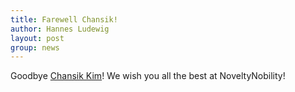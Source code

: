 ```yaml
---
title: Farewell Chansik!
author: Hannes Ludewig
layout: post
group: news
---
```


Goodbye <a href="/member/#Chansik+Kim">Chansik Kim</a>! We wish you all the best at NoveltyNobility!